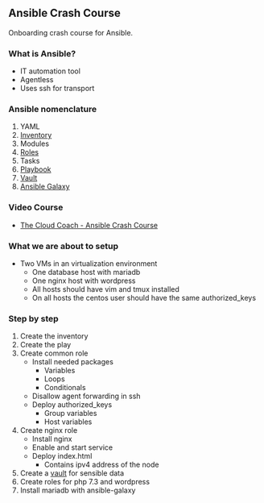 ## Ansible Crash Course

Onboarding crash course for Ansible.

### What is Ansible?

- IT automation tool
- Agentless
- Uses ssh for transport

### Ansible nomenclature

1. YAML
1. [Inventory](inventory.md)
1. Modules
1. [Roles](roles.md)
1. Tasks
1. [Playbook](play.md)
1. [Vault](vault.md)
1. [Ansible Galaxy](ansible-galaxy.md)

### Video Course

- [The Cloud Coach - Ansible Crash Course](https://www.thecloud.coach/ansible-crash-course)

### What we are about to setup

- Two VMs in an virtualization environment
    - One database host with mariadb
    - One nginx host with wordpress
    - All hosts should have vim and tmux installed
    - On all hosts the centos user should have the same authorized_keys

### Step by step

1. Create the inventory
1. Create the play
1. Create common role
    - Install needed packages
        - Variables
        - Loops
        - Conditionals
    - Disallow agent forwarding in ssh
    - Deploy authorized_keys
        - Group variables
        - Host variables
1. Create nginx role
    - Install nginx
    - Enable and start service
    - Deploy index.html
        - Contains ipv4 address of the node
1. Create a [vault](vault.md) for sensible data
1. Create roles for php 7.3 and wordpress
1. Install mariadb with ansible-galaxy
